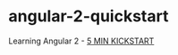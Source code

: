 # angular-2-quickstart
Learning Angular 2 - [5 MIN KICKSTART](https://angular.io/docs/js/latest/quickstart.html)
